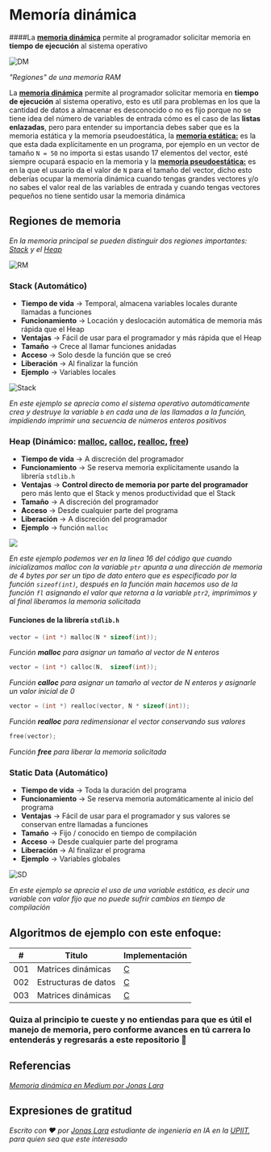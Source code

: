 # Memoría dinámica

####La **[memoria dinámica](https://github.com/Jonas-Lara/IPN-CS/blob/master/03.-Memoria-din%C3%A1mica/03-Memoria-Din%C3%A1mica.c)** permite al programador solicitar memoria en **tiempo de ejecución** al sistema operativo

![DM](/00.-Sources/Images/DM.png)

_"Regiones" de una memoria RAM_

La **[memoria dinámica](https://github.com/Jonas-Lara/IPN-CS/blob/master/03.-Memoria-din%C3%A1mica/03-Memoria-Din%C3%A1mica.c)** permite al programador solicitar memoria en **tiempo de ejecución** al sistema operativo, esto es util para problemas en los que la cantidad de datos a almacenar es desconocido o no es fijo porque no se tiene idea del número de variables de entrada cómo es el caso de las **listas enlazadas**, pero para entender su importancia debes saber que es la memoria estática y la memoria pseudoestática, la **[memoria estática:](https://github.com/Jonas-Lara/IPN-CS/blob/master/03.-Memoria-din%C3%A1mica/01-Memoria-Est%C3%A1tica.c)** es la que esta dada explícitamente en un programa, por ejemplo en un vector de tamaño `N = 50` no importa si estas usando 17 elementos del vector, esté siempre ocupará espacio en la memoria y la **[memoria pseudoestática:](https://github.com/Jonas-Lara/IPN-CS/blob/master/03.-Memoria-din%C3%A1mica/02-Memoria-Pseudoest%C3%A1tica.c)** es en la que el usuario da el valor de `N` para el tamaño del vector, dicho esto deberías ocupar la memoría dinámica cuando tengas grandes vectores y/o no sabes el valor real de las variables de entrada y cuando tengas vectores pequeños no tiene sentido usar la memoria dinámica


## Regiones de memoria
_En la memoria principal se pueden distinguir dos regiones importantes: [Stack](#stack-automático) y el [Heap](#heap-dinámico-malloc-calloc-realloc-free)_

![RM](/00.-Sources/Images/RM.png)

### Stack (Automático)

- **Tiempo de vida** → Temporal, almacena variables locales durante llamadas a funciones
- **Funcionamiento** → Locación y deslocación automática de memoria más rápida que el Heap
- **Ventajas** → Fácil de usar para el programador y más rápida que el Heap
- **Tamaño** → Crece al llamar funciones anidadas
- **Acceso** → Solo desde la función que se creó
- **Liberación** → Al finalizar la función
- **Ejemplo** → Variables locales

![Stack](/00.-Sources/Images/Stack.png)

_En este ejemplo se aprecia como el sistema operativo automáticamente crea y destruye la variable `b` en cada una de las llamadas a la función, impidiendo imprimir una secuencia de números enteros positivos_


### Heap (Dinámico: [malloc](https://github.com/Jonas-Lara/IPN-CS/blob/master/03.-Memoria-din%C3%A1mica/04-Malloc-y-Realloc.c), [calloc](https://github.com/Jonas-Lara/IPN-CS/blob/master/03.-Memoria-din%C3%A1mica/05-Calloc-y-Free.c), [realloc](https://github.com/Jonas-Lara/IPN-CS/blob/master/03.-Memoria-din%C3%A1mica/04-Malloc-y-Realloc.c), [free](https://github.com/Jonas-Lara/IPN-CS/blob/master/03.-Memoria-din%C3%A1mica/05-Calloc-y-Free.c))	

- **Tiempo de vida** → A discreción del programador
- **Funcionamiento** → Se reserva memoria explícitamente usando la librería `stdlib.h`
- **Ventajas** → **Control directo de memoria por parte del programador** pero más lento que el Stack y menos productividad que el Stack
- **Tamaño** → A discreción del programador
- **Acceso** → Desde cualquier parte del programa
- **Liberación** → A discreción del programador
- **Ejemplo** → función `malloc`

![](/00.-Sources/Images/Heap.png)

_En este ejemplo podemos ver en la linea 16 del código que cuando inicializamos malloc con la variable `ptr` apunta a una dirección de memoria de 4 bytes por ser un tipo de dato entero que es especificado por la función `sizeof(int)`, después en la función main hacemos uso de la función `fl` asignando el valor que retorna a la variable `ptr2`, imprimimos y al final liberamos la memoria solicitada_

#### Funciones de la librería `stdlib.h`

```C
vector = (int *) malloc(N * sizeof(int)); 
```
_Función **malloc** para asignar un tamaño al vector de N enteros_

```C
vector = (int *) calloc(N,  sizeof(int)); 
```
_Función **calloc** para asignar un tamaño al vector de N enteros y asignarle un valor inicial de 0_

```C
vector = (int *) realloc(vector, N * sizeof(int)); 
```
_Función **realloc** para redimensionar el vector conservando sus valores_

```C
free(vector);
```
_Función **free** para liberar la memoria solicitada_



### Static Data (Automático)

- **Tiempo de vida** → Toda la duración del programa
- **Funcionamiento** → Se reserva memoria automáticamente al inicio del programa
- **Ventajas** → Fácil de usar para el programador y sus valores se conservan entre llamadas a funciones
- **Tamaño** → Fijo / conocido en tiempo de compilación
- **Acceso** → Desde cualquier parte del programa
- **Liberación** → Al finalizar el programa
- **Ejemplo** → Variables globales

![SD](/00.-Sources/Images/SD.png)

_En este ejemplo se aprecia el uso de una variable estática, es decir una variable con valor fijo que no puede sufrir cambios en tiempo de compilación_

## Algoritmos de ejemplo con este enfoque:

| # | Titulo | Implementación |
|---| ----- | -------- |
|001| Matrices dinámicas | [C](https://github.com/Jonas-Lara/IPN-CS/blob/master/03.-Memoria-din%C3%A1mica/Algoritmos/07-Matrices-din%C3%A1micas.c) |
|002| Estructuras de datos | [C](https://github.com/Jonas-Lara/IPN-CS/tree/master/11.-Estructuras-de-Datos-en-C) |
|003| Matrices dinámicas | [C](https://github.com/Jonas-Lara/IPN-CS/blob/master/03.-Memoria-din%C3%A1mica/07-Matrices-din%C3%A1micas.c) |

### Quiza al principio te cueste y no entiendas para que es útil el manejo de memoria, pero conforme avances en tú carrera lo entenderás y regresarás a este repositorio 🫢

## Referencias

_[Memoria dinámica en Medium por Jonas Lara](https://medium.com/@jonas_lara/memoria-din%C3%A1mica-en-c-55bdcad1fe71)_

## Expresiones de gratitud

_Escrito con ❤️ por [Jonas Lara](https://www.linkedin.com/in/jonas1ara/) estudiante de ingeniería en IA en la [UPIIT](https://www.upiit.ipn.mx/), para quien sea que este interesado_

